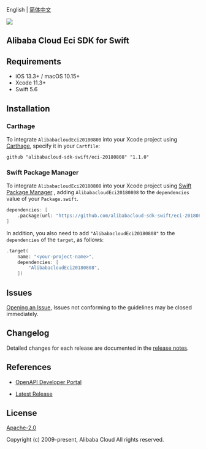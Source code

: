English | [简体中文](README-CN.md)

![](https://aliyunsdk-pages.alicdn.com/icons/AlibabaCloud.svg)

## Alibaba Cloud Eci SDK for Swift

## Requirements

- iOS 13.3+ / macOS 10.15+
- Xcode 11.3+
- Swift 5.6

## Installation

### Carthage

To integrate `AlibabacloudEci20180808` into your Xcode project using [Carthage](https://github.com/Carthage/Carthage), specify it in your `Cartfile`:

```ogdl
github "alibabacloud-sdk-swift/eci-20180808" "1.1.0"
```

### Swift Package Manager

To integrate `AlibabacloudEci20180808` into your Xcode project using [Swift Package Manager](https://swift.org/package-manager/) , adding `AlibabacloudEci20180808` to the `dependencies` value of your `Package.swift`.

```swift
dependencies: [
    .package(url: "https://github.com/alibabacloud-sdk-swift/eci-20180808.git", from: "1.1.0")
]
```

In addition, you also need to add `"AlibabacloudEci20180808"` to the `dependencies` of the `target`, as follows:

```swift
.target(
    name: "<your-project-name>",
    dependencies: [
        "AlibabacloudEci20180808",
    ])
```

## Issues

[Opening an Issue](https://github.com/alibabacloud-sdk-swift/eci-20180808/issues/new), Issues not conforming to the guidelines may be closed immediately.

## Changelog

Detailed changes for each release are documented in the [release notes](./ChangeLog.txt).

## References

* [OpenAPI Developer Portal](https://next.api.alibabacloud.com/home)
- [Latest Release](https://github.com/alibabacloud-sdk-swift/eci-20180808)

## License

[Apache-2.0](http://www.apache.org/licenses/LICENSE-2.0)

Copyright (c) 2009-present, Alibaba Cloud All rights reserved.
